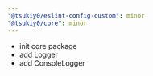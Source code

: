 ```yaml
---
"@tsukiy0/eslint-config-custom": minor
"@tsukiy0/core": minor
---
```


* init core package
* add Logger
* add ConsoleLogger
